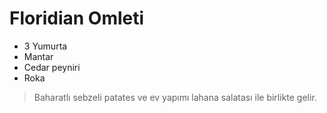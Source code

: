 # Floridian Omleti
- 3 Yumurta
- Mantar
- Cedar peyniri
- Roka

> Baharatlı sebzeli patates ve ev yapımı lahana salatası ile birlikte gelir.
